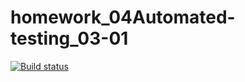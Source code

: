 # homework_04Automated-testing_03-01

[![Build status](https://ci.appveyor.com/api/projects/status/dtgpxv20ufnbaqeb?svg=true)](https://ci.appveyor.com/project/SergeyKulachenko/homework-04automated-testing-03-01)
